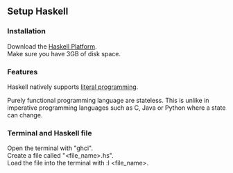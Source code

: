 ## Setup Haskell

### Installation

Download the [Haskell Platform](https://www.haskell.org/platform/).  
Make sure you have 3GB of disk space.  

### Features

Haskell natively supports [literal programming](https://wiki.haskell.org/Literate_programming).

Purely functional programming language are stateless. This is unlike in imperative programming languages such
as C, Java or Python where a state can change.

### Terminal and Haskell file

Open the terminal with "ghci".  
Create a file called "<file_name>.hs".  
Load the file into the terminal with :l <file_name>.  
